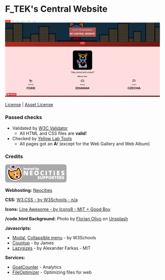 # F_TEK's Central Website

![Website screenshot](APP.webp)

[License](https://github.com/FTEdianiaK/f-tek/blob/main/LICENSE) | [Asset License](https://creativecommons.org/licenses/by-sa/4.0/)

### Passed checks

- Validated by [W3C Validator](https://validator.w3.org/)
	- All HTML and CSS files are **valid**!
- Checked by [Yellow Lab Tools](https://yellowlab.tools/)
	- All pages got an **A**! (except for the Web Gallery and Web Album)

### Credits

![Hosted by NEOCITIES SUPPORTERS](asrc/git/neocities-supporters.webp)

**Webhosting:** [Neocities](https://neocities.org/)

**CSS:** [W3.CSS - by W3Schools - n/a](https://www.w3schools.com/w3css/)

**Icons:** [Line Awesome - by Icons8 - MIT + Good Boy](https://icons8.com/line-awesome)

**/code.html Background:** Photo by <a href="https://unsplash.com/@florianolv?utm_content=creditCopyText&utm_medium=referral&utm_source=unsplash">Florian Olivo</a> on <a href="https://unsplash.com/photos/lines-of-html-codes-4hbJ-eymZ1o?utm_content=creditCopyText&utm_medium=referral&utm_source=unsplash">Unsplash</a>

**Javascripts:**

- [Modal](https://www.w3schools.com/w3css/w3css_modal.asp), [Collapsible menu](https://www.w3schools.com/w3css/w3css_navigation.asp) - by W3Schools
- [Countup](https://codepen.io/jshakes/pen/KKpjdYv) - by James
- [Lazysizes](https://github.com/aFarkas/lazysizes) - by Alexander Farkas - MIT

**Services:**

- [GoatCounter](https://www.goatcounter.com/) - Analytics
- [FileOptimizer](https://nikkhokkho.sourceforge.io/?page=FileOptimizer) - Optimizing files for web